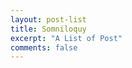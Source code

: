 ```yaml
---
layout: post-list
title: Somniloquy
excerpt: "A List of Post"
comments: false
---
```

<script type="text/javascript" src="http://tajs.qq.com/stats?sId=66526224" charset="UTF-8"></script>
